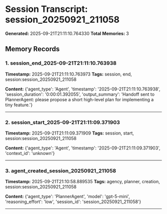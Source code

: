 # Session Transcript: session_20250921_211058

**Generated:** 2025-09-21T21:11:10.764330
**Total Memories:** 3

## Memory Records

### 1. session_end_2025-09-21T21:11:10.763938

**Timestamp:** 2025-09-21T21:11:10.763973
**Tags:** session, end, session:session_20250921_211058

**Content:** {'agent_type': 'Agent', 'timestamp': '2025-09-21T21:11:10.763938', 'session_duration': '0:00:01.392055', 'output_summary': 'Handoff sent to PlannerAgent: please propose a short high-level plan for implementing a tiny feature.'}

---

### 2. session_start_2025-09-21T21:11:09.371903

**Timestamp:** 2025-09-21T21:11:09.371909
**Tags:** session, start, session:session_20250921_211058

**Content:** {'agent_type': 'Agent', 'timestamp': '2025-09-21T21:11:09.371903', 'context_id': 'unknown'}

---

### 3. agent_created_session_20250921_211058

**Timestamp:** 2025-09-21T21:10:58.889535
**Tags:** agency, planner, creation, session:session_20250921_211058

**Content:** {'agent_type': 'PlannerAgent', 'model': 'gpt-5-mini', 'reasoning_effort': 'low', 'session_id': 'session_20250921_211058'}

---

